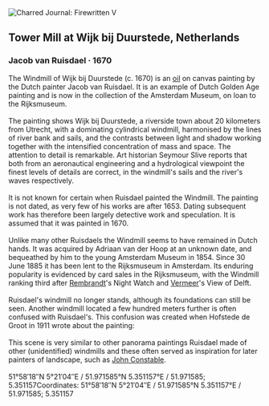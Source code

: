 <div class="artwork-of-the-day">
  <div class="container">
    <div class="img-wrapper">
      <img
        src="https://uploads5.wikiart.org/images/jacob-isaakszoon-van-ruisdael/tower-mill-at-wijk-bij-duurstede-netherlands-1670.jpg!Large.jpg"
        alt="Charred Journal: Firewritten V" />
    </div>
    <div class="artwork-detail">
      <div class="artwork-origin"> 
        <h2 class="artwork-name">Tower Mill at Wijk bij Duurstede, Netherlands</h2>
        <h3 class="artist">
          Jacob van Ruisdael
                    ·  1670
        </h3>
      </div>
      <p class="description">
        <span class="artwork-description-text ng-binding" ng-bind-html="viewModel.ArtworkOfTheDay.Description | unsafe">The Windmill of Wijk bij Duurstede (c. 1670) is an <a target="_blank" href="/en/paintings-by-media/oil-on-sacking">oil</a> on canvas painting by the Dutch painter Jacob van Ruisdael. It is an example of Dutch Golden Age painting and is now in the collection of the Amsterdam Museum, on loan to the Rijksmuseum.
<br>
<br>The painting shows Wijk bij Duurstede, a riverside town about 20 kilometers from Utrecht, with a dominating cylindrical windmill, harmonised by the lines of river bank and sails, and the contrasts between light and shadow working together with the intensified concentration of mass and space.  The attention to detail is remarkable. Art historian Seymour Slive reports that both from an aeronautical engineering and a hydrological viewpoint the finest levels of details are correct, in the windmill's sails and the river's waves respectively.
<br>
<br>It is not known for certain when Ruisdael painted the Windmill. The painting is not dated, as very few of his works are after 1653. Dating subsequent work has therefore been largely detective work and speculation. It is assumed that it was painted in 1670.
<br>
<br>Unlike many other Ruisdaels the Windmill seems to have remained in Dutch hands. It was acquired by Adriaan van der Hoop at an unknown date, and bequeathed by him to the young Amsterdam Museum in 1854. Since 30 June 1885 it has been lent to the Rijksmuseum in Amsterdam. Its enduring popularity is evidenced by card sales in the Rijksmuseum, with the Windmill ranking third after <a target="_blank" href="/en/rembrandt">Rembrandt</a>'s Night Watch and <a target="_blank" href="/en/johannes-vermeer">Vermeer</a>'s View of Delft.
<br>
<br>Ruisdael's windmill no longer stands, although its foundations can still be seen. Another windmill located a few hundred meters further is often confused with Ruisdael's. This confusion was created when Hofstede de Groot in 1911 wrote about the painting:
<br>
<br>This scene is very similar to other panorama paintings Ruisdael made of other (unidentified) windmills and these often served as inspiration for later painters of landscape, such as <a target="_blank" href="/en/john-constable">John Constable</a>.
<br>
<br>51°58′18″N 5°21′04″E﻿ / ﻿51.971585°N 5.351157°E﻿ / 51.971585; 5.351157Coordinates: 51°58′18″N 5°21′04″E﻿ / ﻿51.971585°N 5.351157°E﻿ / 51.971585; 5.351157</span>
                        <div class="text-shadow-container" ng-show="showShadow" style=""></div>
      </p>
    </div>
  </div>

</div>
